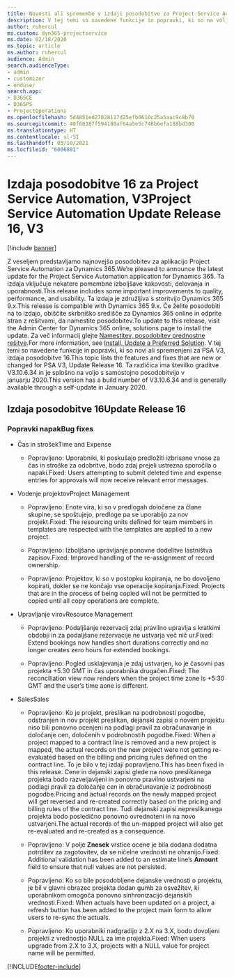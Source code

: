 ```yaml
---
title: Novosti ali spremembe v izdaji posodobitve za Project Service Automation 16, V3
description: V tej temi so navedene funkcije in popravki, ki so na voljo za Project Service Automation V3, izdaja posodobitve 16.
author: ruhercul
ms.custom: dyn365-projectservice
ms.date: 02/18/2020
ms.topic: article
ms.author: ruhercul
audience: Admin
search.audienceType:
- admin
- customizer
- enduser
search.app:
- D365CE
- D365PS
- ProjectOperations
ms.openlocfilehash: 5d4851ed27028117d25efb0610c25a5aac9c8b70
ms.sourcegitcommit: 40f68387f594180af64a5e5c748b6efa188bd300
ms.translationtype: HT
ms.contentlocale: sl-SI
ms.lasthandoff: 05/10/2021
ms.locfileid: "6006801"
---
```

# <a name="project-service-automation-update-release-16-v3"></a><span data-ttu-id="82a0b-103">Izdaja posodobitve 16 za Project Service Automation, V3</span><span class="sxs-lookup"><span data-stu-id="82a0b-103">Project Service Automation Update Release 16, V3</span></span>

[!include [banner](../includes/psa-now-project-operations.md)]

<span data-ttu-id="82a0b-104">Z veseljem predstavljamo najnovejšo posodobitev za aplikacijo Project Service Automation za Dynamics 365.</span><span class="sxs-lookup"><span data-stu-id="82a0b-104">We’re pleased to announce the latest update for the Project Service Automation application for Dynamics 365.</span></span> <span data-ttu-id="82a0b-105">Ta izdaja vključuje nekatere pomembne izboljšave kakovosti, delovanja in uporabnosti.</span><span class="sxs-lookup"><span data-stu-id="82a0b-105">This release includes some important improvements to quality, performance, and usability.</span></span>  <span data-ttu-id="82a0b-106">Ta izdaja je združljiva s storitvijo Dynamics 365 9.x.</span><span class="sxs-lookup"><span data-stu-id="82a0b-106">This release is compatible with Dynamics 365 9.x.</span></span> <span data-ttu-id="82a0b-107">Če želite posodobiti na to izdajo, obiščite skrbniško središče za Dynamics 365 online in odprite stran z rešitvami, da namestite posodobitev.</span><span class="sxs-lookup"><span data-stu-id="82a0b-107">To update to this release, visit the Admin Center for Dynamics 365 online, solutions page to install the update.</span></span> <span data-ttu-id="82a0b-108">Za več informacij glejte [Namestitev, posodobitev prednostne rešitve](/dynamics365/project-service/upgrade-psa-home-page).</span><span class="sxs-lookup"><span data-stu-id="82a0b-108">For more information, see [Install, Update a Preferred Solution](/dynamics365/project-service/upgrade-psa-home-page).</span></span>
<span data-ttu-id="82a0b-109">V tej temi so navedene funkcije in popravki, ki so novi ali spremenjeni za PSA V3, izdaja posodobitve 16.</span><span class="sxs-lookup"><span data-stu-id="82a0b-109">This topic lists the features and fixes that are new or changed for PSA V3, Update Release 16.</span></span> <span data-ttu-id="82a0b-110">Ta različica ima številko graditve V3.10.6.34 in je splošno na voljo s samostojno posodobitvijo v januarju 2020.</span><span class="sxs-lookup"><span data-stu-id="82a0b-110">This version has a build number of V3.10.6.34 and is generally available through a self-update in January 2020.</span></span>


## <a name="update-release-16"></a><span data-ttu-id="82a0b-111">Izdaja posodobitve 16</span><span class="sxs-lookup"><span data-stu-id="82a0b-111">Update Release 16</span></span>

### <a name="bug-fixes"></a><span data-ttu-id="82a0b-112">Popravki napak</span><span class="sxs-lookup"><span data-stu-id="82a0b-112">Bug fixes</span></span>

-   <span data-ttu-id="82a0b-113">Čas in strošek</span><span class="sxs-lookup"><span data-stu-id="82a0b-113">Time and Expense</span></span>

    -   <span data-ttu-id="82a0b-114">Popravljeno: Uporabniki, ki poskušajo predložiti izbrisane vnose za čas in stroške za odobritve, bodo zdaj prejeli ustrezna sporočila o napaki.</span><span class="sxs-lookup"><span data-stu-id="82a0b-114">Fixed: Users attempting to submit deleted time and expense entries for approvals will now receive relevant error messages.</span></span>

-   <span data-ttu-id="82a0b-115">Vodenje projektov</span><span class="sxs-lookup"><span data-stu-id="82a0b-115">Project Management</span></span>

    -   <span data-ttu-id="82a0b-116">Popravljeno: Enote vira, ki so v predlogah določene za člane skupine, se spoštujejo, predloge pa se uporabijo za nov projekt.</span><span class="sxs-lookup"><span data-stu-id="82a0b-116">Fixed: The resourcing units defined for team members in templates are respected with the templates are applied to a new project.</span></span>

    -   <span data-ttu-id="82a0b-117">Popravljeno: Izboljšano upravljanje ponovne dodelitve lastništva zapisov.</span><span class="sxs-lookup"><span data-stu-id="82a0b-117">Fixed: Improved handling of the re-assignment of record ownership.</span></span>

    -   <span data-ttu-id="82a0b-118">Popravljeno: Projektov, ki so v postopku kopiranja, ne bo dovoljeno kopirati, dokler se ne končajo vse operacije kopiranja.</span><span class="sxs-lookup"><span data-stu-id="82a0b-118">Fixed: Projects that are in the process of being copied will not be permitted to copied until all copy operations are complete.</span></span>

-   <span data-ttu-id="82a0b-119">Upravljanje virov</span><span class="sxs-lookup"><span data-stu-id="82a0b-119">Resource Management</span></span>

    -   <span data-ttu-id="82a0b-120">Popravljeno: Podaljšanje rezervacij zdaj pravilno upravlja s kratkimi obdobji in za podaljšane rezervacije ne ustvarja več nič ur.</span><span class="sxs-lookup"><span data-stu-id="82a0b-120">Fixed: Extend bookings now handles short durations correctly and no longer creates zero hours for extended bookings.</span></span>

    -   <span data-ttu-id="82a0b-121">Popravljeno: Pogled usklajevanja je zdaj ustvarjen, ko je časovni pas projekta +5.30 GMT in čas uporabnika drugačen.</span><span class="sxs-lookup"><span data-stu-id="82a0b-121">Fixed: The reconciliation view now renders when the project time zone is +5:30 GMT and the user’s time aone is different.</span></span>

-   <span data-ttu-id="82a0b-122">Sales</span><span class="sxs-lookup"><span data-stu-id="82a0b-122">Sales</span></span>

    -   <span data-ttu-id="82a0b-123">Popravljeno: Ko je projekt, preslikan na podrobnosti pogodbe, odstranjen in nov projekt preslikan, dejanski zapisi o novem projektu niso bili ponovno ocenjeni na podlagi pravil za obračunavanje in določanje cen, določenih v podrobnostih pogodbe.</span><span class="sxs-lookup"><span data-stu-id="82a0b-123">Fixed: When a project mapped to a contract line is removed and a new project is mapped, the actual records on the new project were not getting re-evaluated based on the billing and pricing rules defined on the contract line.</span></span> <span data-ttu-id="82a0b-124">To je bilo v tej izdaji popravljeno.</span><span class="sxs-lookup"><span data-stu-id="82a0b-124">This has been fixed in this release.</span></span> <span data-ttu-id="82a0b-125">Cene in dejanski zapisi glede na novo preslikanega projekta bodo razveljavljeni in ponovno pravilno ustvarjeni na podlagi pravil za določanje cen in obračunavanje iz podrobnosti pogodbe.</span><span class="sxs-lookup"><span data-stu-id="82a0b-125">Pricing and actual records on the newly mapped project will get reversed and re-created correctly based on the pricing and billing rules of the contract line.</span></span> <span data-ttu-id="82a0b-126">Tudi dejanski zapisi nepreslikanega projekta bodo posledično ponovno ovrednoteni in na novo ustvarjeni.</span><span class="sxs-lookup"><span data-stu-id="82a0b-126">The actual records of the un-mapped project will also get re-evaluated and re-created as a consequence.</span></span>

    -   <span data-ttu-id="82a0b-127">Popravljeno: V polje **Znesek** vrstice ocene je bila dodana dodatna potrditev za zagotovitev, da se ničelne vrednosti ne ohranijo.</span><span class="sxs-lookup"><span data-stu-id="82a0b-127">Fixed: Additional validation has been added to an estimate line’s **Amount** field to ensure that null values are not persisted.</span></span>

    -   <span data-ttu-id="82a0b-128">Popravljeno: Ko so bile posodobljene dejanske vrednosti o projektu, je bil v glavni obrazec projekta dodan gumb za osvežitev, ki uporabnikom omogoča ponovno sinhronizacijo dejanskih vrednosti.</span><span class="sxs-lookup"><span data-stu-id="82a0b-128">Fixed: When actuals have been updated on a project, a refresh button has been added to the project main form to allow users to re-sync the actuals.</span></span>

    -   <span data-ttu-id="82a0b-129">Popravljeno: Ko uporabniki nadgradijo z 2.X na 3.X, bodo dovoljeni projekti z vrednostjo NULL za ime projekta.</span><span class="sxs-lookup"><span data-stu-id="82a0b-129">Fixed: When users upgrade from 2.X to 3.X, projects with a NULL value for project name will be permitted.</span></span>



[!INCLUDE[footer-include](../includes/footer-banner.md)]